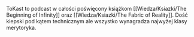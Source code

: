 ToKast to podcast w całości poświęcony książkom [[Wiedza/Ksiazki/The Beginning of Infinity]] oraz [[Wiedza/Ksiazki/The Fabric of Reality]]. Dość kiepski pod kątem technicznym ale wszystko wynagradza najwyżej klasy merytoryka.
